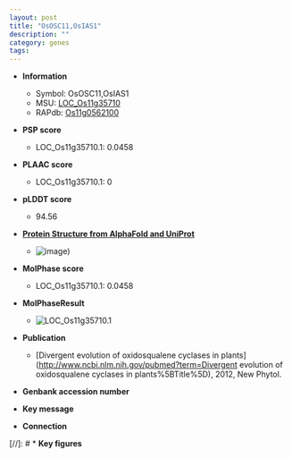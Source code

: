 ```yaml
---
layout: post
title: "OsOSC11,OsIAS1"
description: ""
category: genes
tags: 
---
```


* **Information**  
    + Symbol: OsOSC11,OsIAS1  
    + MSU: [LOC_Os11g35710](http://rice.plantbiology.msu.edu/cgi-bin/ORF_infopage.cgi?orf=LOC_Os11g35710)  
    + RAPdb: [Os11g0562100](http://rapdb.dna.affrc.go.jp/viewer/gbrowse_details/irgsp1?name=Os11g0562100)  

* **PSP score**  
    + LOC_Os11g35710.1: 0.0458 

* **PLAAC score**  
    + LOC_Os11g35710.1: 0 

* **pLDDT score**
    + 94.56

* **[Protein Structure from AlphaFold and UniProt](https://www.uniprot.org/uniprotkb/Q0IS49/entry#structure)**
    + ![image](https://ricepsp.github.io/images/Q0/AF-Q0IS49-F1.png))

* **MolPhase score**
    + LOC_Os11g35710.1: 0.0458

* **MolPhaseResult**
    + ![LOC_Os11g35710.1](https://ricepsp.github.io/pictures/LOC_Os11g/LOC_Os11g35710.1.png)

* **Publication**  
    + [Divergent evolution of oxidosqualene cyclases in plants](http://www.ncbi.nlm.nih.gov/pubmed?term=Divergent evolution of oxidosqualene cyclases in plants%5BTitle%5D), 2012, New Phytol.

* **Genbank accession number**  

* **Key message**  

* **Connection**  

[//]: # * **Key figures**  


